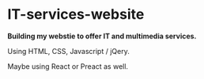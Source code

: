 # IT-services-website


**Building my webstie to offer IT and multimedia services.**

Using HTML, CSS, Javascript / jQery.

Maybe using React or Preact as well.
